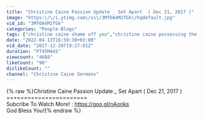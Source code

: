 ```yaml
---
title: "Christine Caine Passion Update _ Set Apart  ( Dec 21, 2017 )"
image: "https:\/\/i.ytimg.com\/vi\/3MfOA4M2fGk\/hqdefault.jpg"
vid_id: "3MfOA4M2fGk"
categories: "People-Blogs"
tags: ["christine caine shame off you","christine caine possessing the promise","christine caine sermon"]
date: "2022-04-13T16:59:30+03:00"
vid_date: "2017-12-20T19:27:01Z"
duration: "PT45M44S"
viewcount: "4688"
likeCount: "90"
dislikeCount: ""
channel: "Christine Caine Sermons"
---
```

{% raw %}Christine Caine Passion Update _ Set Apart  ( Dec 21, 2017 )<br />=======================<br />Subcribe To Watch More!  : <a rel="nofollow" target="blank" href="https://goo.gl/nAonks">https://goo.gl/nAonks</a><br />God Bless You!{% endraw %}
